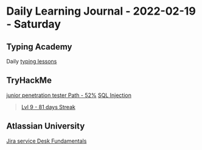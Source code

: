 # Daily Learning Journal - 2022-02-19 - Saturday

## Typing Academy

Daily [typing lessons](https://www.typing.academy/typing-tutor/lessons)

## TryHackMe

[junior penetration tester Path - 52%](https://tryhackme.com/path/outline/jrpenetrationtester)
[SQL Injection](https://tryhackme.com/room/sqlinjectionlm)

> [Lvl 9 - 81 days Streak](https://tryhackme.com/p/Universalamateur)

## Atlassian University

[Jira service Desk Fundamentals](https://university.atlassian.com/student/collection/850385/path/1277309)
